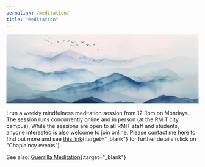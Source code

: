 ```yaml
---
permalink: /meditation/
title: "Meditation"
---
```


![water colour mountains](/assets/images/watercolour-mountains-landscape.jpeg)

I run a weekly mindfulness meditation session from 12-1pm on Mondays. The session runs concurrently online and in person (at the RMIT city campus). While the sessions are open to all RMIT staff and students, anyone interested is also welcome to join online. Please contact me [here](mailto:ascelin.gordon@rmit.edu.au) to find out more and see [this link](https://www.rmit.edu.au/students/support-and-facilities/student-support/chaplaincy/events-and-activities#mindfulness){:target="_blank"} for further details (click on "Chaplaincy events").


See also: [Guerrilla Meditation](https://www.facebook.com/GuerrillaMeditation){:target="_blank"}